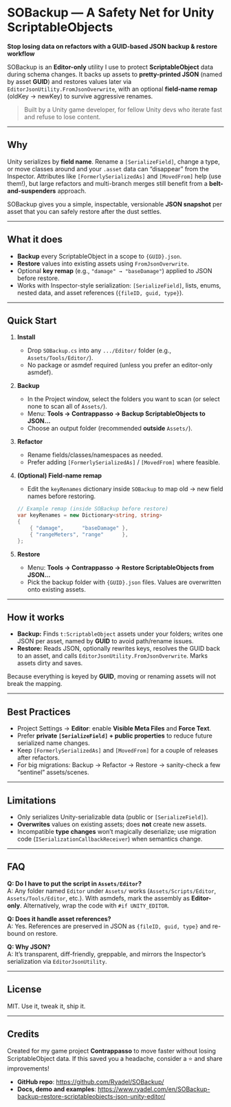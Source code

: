 # SOBackup — A Safety Net for Unity ScriptableObjects
**Stop losing data on refactors with a GUID-based JSON backup & restore workflow**

SOBackup is an **Editor-only** utility I use to protect **ScriptableObject** data during schema changes. It backs up assets to **pretty-printed JSON** (named by asset **GUID**) and restores values later via `EditorJsonUtility.FromJsonOverwrite`, with an optional **field-name remap** (oldKey → newKey) to survive aggressive renames.

> Built by a Unity game developer, for fellow Unity devs who iterate fast and refuse to lose content.

---

## Why
Unity serializes by **field name**. Rename a `[SerializeField]`, change a type, or move classes around and your `.asset` data can “disappear” from the Inspector. Attributes like `[FormerlySerializedAs]` and `[MovedFrom]` help (use them!), but large refactors and multi-branch merges still benefit from a **belt-and-suspenders** approach.

SOBackup gives you a simple, inspectable, versionable **JSON snapshot** per asset that you can safely restore after the dust settles.

---

## What it does
- **Backup** every ScriptableObject in a scope to `{GUID}.json`.
- **Restore** values into existing assets using `FromJsonOverwrite`.
- Optional **key remap** (e.g., `"damage" → "baseDamage"`) applied to JSON before restore.
- Works with Inspector-style serialization: `[SerializeField]`, lists, enums, nested data, and asset references (`{fileID, guid, type}`).

---

## Quick Start
1. **Install**
   - Drop `SOBackup.cs` into any `.../Editor/` folder (e.g., `Assets/Tools/Editor/`).
   - No package or asmdef required (unless you prefer an editor-only asmdef).

2. **Backup**
   - In the Project window, select the folders you want to scan (or select none to scan all of `Assets/`).
   - Menu: **Tools → Contrappasso → Backup ScriptableObjects to JSON…**
   - Choose an output folder (recommended **outside** `Assets/`).

3. **Refactor**
   - Rename fields/classes/namespaces as needed.
   - Prefer adding `[FormerlySerializedAs]` / `[MovedFrom]` where feasible.

4. **(Optional) Field-name remap**
   - Edit the `keyRenames` dictionary inside `SOBackup` to map old → new field names before restoring.

   ```csharp
   // Example remap (inside SOBackup before restore)
   var keyRenames = new Dictionary<string, string>
   {
       { "damage",      "baseDamage" },
       { "rangeMeters", "range"      },
   };
   ```

5. **Restore**
   - Menu: **Tools → Contrappasso → Restore ScriptableObjects from JSON…**
   - Pick the backup folder with `{GUID}.json` files. Values are overwritten onto existing assets.

---

## How it works
- **Backup:** Finds `t:ScriptableObject` assets under your folders; writes one JSON per asset, named by **GUID** to avoid path/rename issues.
- **Restore:** Reads JSON, optionally rewrites keys, resolves the GUID back to an asset, and calls `EditorJsonUtility.FromJsonOverwrite`. Marks assets dirty and saves.

Because everything is keyed by **GUID**, moving or renaming assets will not break the mapping.

---

## Best Practices
- Project Settings → **Editor**: enable **Visible Meta Files** and **Force Text**.
- Prefer **private `[SerializeField]` + public properties** to reduce future serialized name changes.
- Keep `[FormerlySerializedAs]` and `[MovedFrom]` for a couple of releases after refactors.
- For big migrations: Backup → Refactor → Restore → sanity-check a few “sentinel” assets/scenes.

---

## Limitations
- Only serializes Unity-serializable data (public or `[SerializeField]`).
- **Overwrites** values on existing assets; does **not** create new assets.
- Incompatible **type changes** won’t magically deserialize; use migration code (`ISerializationCallbackReceiver`) when semantics change.

---

## FAQ

**Q: Do I have to put the script in `Assets/Editor`?**  
A: Any folder named `Editor` under `Assets/` works (`Assets/Scripts/Editor`, `Assets/Tools/Editor`, etc.). With asmdefs, mark the assembly as **Editor-only**. Alternatively, wrap the code with `#if UNITY_EDITOR`.

**Q: Does it handle asset references?**  
A: Yes. References are preserved in JSON as `{fileID, guid, type}` and re-bound on restore.

**Q: Why JSON?**  
A: It’s transparent, diff-friendly, greppable, and mirrors the Inspector’s serialization via `EditorJsonUtility`.

---

## License
MIT. Use it, tweak it, ship it.

---

## Credits
Created for my game project **Contrappasso** to move faster without losing ScriptableObject data. If this saved you a headache, consider a ⭐ and share improvements!
* **GitHub repo**: https://github.com/Ryadel/SOBackup/
* **Docs, demo and examples**: https://www.ryadel.com/en/SOBackup-backup-restore-scriptableobjects-json-unity-editor/

